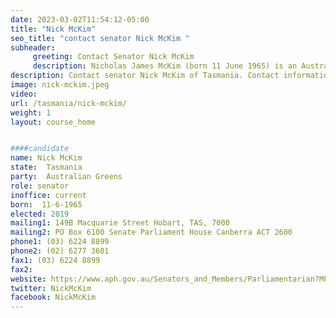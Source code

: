 ```yaml
---
date: 2023-03-02T11:54:12-05:00
title: "Nick McKim"
seo_title: "contact senator Nick McKim "
subheader:
     greeting: Contact Senator Nick McKim
     description: Nicholas James McKim (born 11 June 1965) is an Australian politician, currently a member of the Australian Senate representing Tasmania. He was previously a Tasmanian Greens member of the Tasmanian House of Assembly elected at the 2002 election, representing the Franklin electorate from 2002 to 2015, and led the party from 2008 until 2014. On 21 April 2010, he became the first member of the Greens in any Australian ministry. From February 2020 until June 2022, he served as co-deputy leader of the Australian Greens.
description: Contact senator Nick McKim of Tasmania. Contact information for Nick McKim includes email address, phone number, and mailing address.
image: nick-mckim.jpeg
video:
url: /tasmania/nick-mckim/
weight: 1
layout: course_home


####candidate
name: Nick McKim
state:	Tasmania
party:	Australian Greens
role: senator
inoffice: current
born:  11-6-1965
elected: 2019
mailing1: 149B Macquarie Street Hobart, TAS, 7000
mailing2: PO Box 6100 Senate Parliament House Canberra ACT 2600
phone1:	(03) 6224 8899
phone2: (02) 6277 3601
fax1: (03) 6224 8899
fax2:
website: https://www.aph.gov.au/Senators_and_Members/Parliamentarian?MPID=JKM
twitter: NickMcKim
facebook: NickMcKim
---
```

